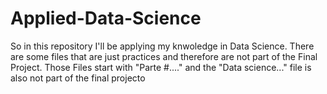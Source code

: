 # Applied-Data-Science
So in this repository I'll be applying my knwoledge in Data Science. There are some files that are just practices and therefore are not part of the Final Project.
Those Files start with "Parte #...." and the "Data science..." file is also not part of the final projecto
